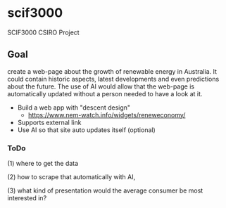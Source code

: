 # scif3000
SCIF3000 CSIRO Project

## Goal
create a web-page about the growth of renewable energy in Australia. It could contain historic aspects, latest developments and even predictions about the future. The use of AI would allow that the web-page is automatically updated without a person needed to have a look at it.

- Build a web app with "descent design"
    - https://www.nem-watch.info/widgets/reneweconomy/
- Supports external link
- Use AI so that site auto updates itself (optional)

### ToDo
(1) where to get the data

(2) how to scrape that automatically with AI,

(3) what kind of presentation would the average consumer be most interested in?
